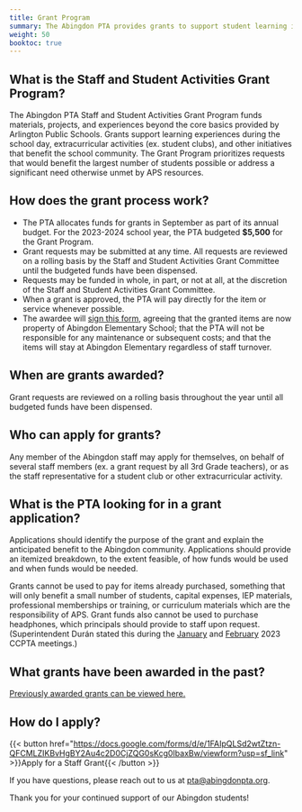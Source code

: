 ```yaml
---
title: Grant Program
summary: The Abingdon PTA provides grants to support student learning in the classroom and beyond.
weight: 50
booktoc: true
---
```


## What is the Staff and Student Activities Grant Program?

The Abingdon PTA Staff and Student Activities Grant Program funds materials, projects, and experiences beyond the core basics provided by Arlington Public Schools. Grants support learning experiences during the school day, extracurricular activities (ex. student clubs), and other initiatives that benefit the school community. The Grant Program prioritizes requests that would benefit the largest number of students possible or address a significant need otherwise unmet by APS resources.

## How does the grant process work?

- The PTA allocates funds for grants in September as part of its annual budget. For the 2023-2024 school year, the PTA budgeted **$5,500** for the Grant Program.
- Grant requests may be submitted at any time. All requests are reviewed on a rolling basis by the Staff and Student Activities Grant Committee until the budgeted funds have been dispensed.
- Requests may be funded in whole, in part, or not at all, at the discretion of the Staff and Student Activities Grant Committee.
- When a grant is approved, the PTA will pay directly for the item or service whenever possible.
- The awardee will [sign this form](files/grant-program-agreement.pdf), agreeing that the granted items are now property of Abingdon Elementary School; that the PTA will not be responsible for any maintenance or subsequent costs; and that the items will stay at Abingdon Elementary regardless of staff turnover.

## When are grants awarded?

Grant requests are reviewed on a rolling basis throughout the year until all budgeted funds have been dispensed.

## Who can apply for grants?

Any member of the Abingdon staff may apply for themselves, on behalf of several staff members (ex. a grant request by all 3rd Grade teachers), or as the staff representative for a student club or other extracurricular activity.

## What is the PTA looking for in a grant application?

Applications should identify the purpose of the grant and explain the anticipated benefit to the Abingdon community. Applications should provide an itemized breakdown, to the extent feasible, of how funds would be used and when funds would be needed.

Grants cannot be used to pay for items already purchased, something that will only benefit a small number of students, capital expenses, IEP materials, professional memberships or training, or curriculum materials which are the responsibility of APS. Grant funds also cannot be used to purchase headphones, which principals should provide to staff upon request. (Superintendent Durán stated this during the [January](files/ccpta-1.pdf#page=2) and [February](files/ccpta-2.pdf#page=2) 2023 CCPTA meetings.)

## What grants have been awarded in the past?

[Previously awarded grants can be viewed here.](/categories/grants/)

## How do I apply?

{{< button href="https://docs.google.com/forms/d/e/1FAIpQLSd2wtZtzn-QFCMLZIKBvHgBY2Au4c2D0CjZQG0sKcg0IbaxBw/viewform?usp=sf_link" >}}Apply for a Staff Grant{{< /button >}}

If you have questions, please reach out to us at pta@abingdonpta.org.

Thank you for your continued support of our Abingdon students!

<!--
- https://tuckahoepta.membershiptoolkit.com/teacher_grants
- https://cardinalpta.org/staff-support/grants-for-education/
- https://jefferson.apsva.us/pta/pta-mini-grant-program/
- https://www.acmpta.com/pta-programsevents/teacher-grants
-->